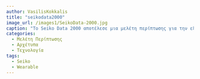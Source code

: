 ```yaml
---
author: VasilisKokkalis
title: "seikodata2000"
image_url: /images1/SeikoData-2000.jpg
caption: "Το Seiko Data 2000 αποτέλεσε μια μελέτη περίπτωσης για την εξέλιξη των φορητών συσκευών και την εφαρμογή της τεχνολογίας αποθήκευσης δεδομένων σε μικρές, φορητές συσκευές. Ως ένα από τα πρώτα wearable υπολογιστικά συστήματα, το Seiko Data 2000 ανοίγει μια συζήτηση για το πώς η τεχνολογία της εποχής του βοήθησε στη διαμόρφωση των σύγχρονων smartwatches και άλλων φορητών συσκευών που συνδυάζουν την αποθήκευση δεδομένων με λειτουργίες επικοινωνίας και υπολογισμού. Για την εισαγωγή δεδομένων, ο χρήστης τα τοποθετούσε σε ένα ειδικό πληκτρολόγιο που μετέφερε τις πληκτρολογήσεις tip-tap στη μνήμη του Data 2000 μέσω μαγνητικών παλμών."
categories:
  - Μελέτη Περίπτωσης
  - Αρχέτυπα
  - Τεχνολογία
tags:
  - Seiko
  - Wearable
---
```

